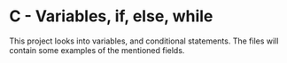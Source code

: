 # C - Variables, if, else, while

This project looks into variables, and conditional statements.
The files will contain some examples of the mentioned fields.
